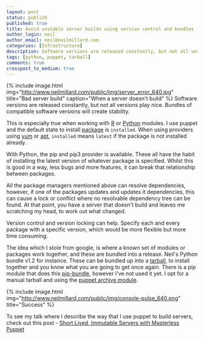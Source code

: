 ```yaml
---
layout: post
status: publish
published: true
title: Avoid unstable server builds using version control and bundles
author_login: neil
author_email: neil@neilmillard.com
categories: [Infrastructure]
description: Software versions are released constantly, but not all versions play nice. Bundles of compatible software versions will create stability.
tags: [python, puppet, tarball]
comments: true
crosspost_to_medium: true
---
```

{% include image.html
      img="http://www.neilmillard.com/public/img/server_error_640.jpg"
      title="Bad server build"
      caption="When a server doesn't build" %}
Software versions are released constantly, but not all versions play nice. 
Bundles of compatible software versions will create stability.
      
This is especially true when working with [R](https://en.wikipedia.org/wiki/R_(programming_language)) or [Python](https://en.wikipedia.org/wiki/Python_(programming_language)) modules.
I use puppet and the default state to install [package](https://docs.puppet.com/puppet/latest/types/package.html#package-attribute-ensure) is ```installed```. When using providers using [yum](https://fedoraproject.org/wiki/Yum) or [apt](https://wiki.debian.org/Apt), ```installed``` means ```latest``` if the package is not installed already.

With Python, the pip and pip3 provider is available. These all have the habit of installing the latest version of whatever package is specified. 
Whilst this is good in a way, less bugs and more features, it can break that relationship between packages.

All the package managers mentioned above can resolve dependencies, however, if one of the packages updates and updates it dependencies, 
this can cause a lock or conflict where no resolvable dependency tree can be found. At that point, you have a server that doesn't build and leaves me scratching my head, to work out what changed.

Version control and version locking can help. Specify each and every package with a specific version, which would be more flexible but more time consuming.

The idea which I stole from google, is where a known set of modules or packages work together, and these are bundled into a release.
Neil's Python bundle v1.2 for instance. These can be bundled up into a [tarball](https://en.wikipedia.org/wiki/Tar_(computing)), to install together and you know what you are going to get once again.
There is a pip module that does this [pip-bundle](https://pypi.python.org/pypi/pip-bundle), however I've not used it yet. I opt for a manual tarball and using the [puppet archive module](https://forge.puppet.com/puppet/archive).


{% include image.html
      img="http://www.neilmillard.com/public/img/console-pulse_640.png"
      title="Success"
%}


To see my talk where I describe the way that I use puppet to build servers, check out this post - [Short Lived, Immutable Servers with Masterless Puppet](http://www.neilmillard.com/2017/06/10/puppet-camp-london-june-2017/)

